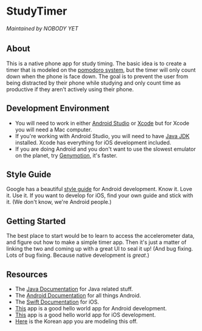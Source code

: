 # StudyTimer

###### Maintained by NOBODY YET

## About
This is a native phone app for study timing.  The basic idea is to create a timer that is modeled on the [pomodoro system](http://pomodorotechnique.com/), but the timer will only count down when the phone is face down. The goal is to prevent the user from being distracted by their phone while studying and only count time as productive if they aren't actively using their phone.

## Development Environment
* You will need to work in either [Android Studio](http://developer.android.com/sdk/index.html?gclid=COHO95XbnssCFQEdaQodZgEADA) or [Xcode](https://developer.apple.com/xcode/) but for Xcode you will need a Mac computer.
* If you're working with Android Studio, you will need to have [Java JDK](http://www.oracle.com/technetwork/java/javase/downloads/index.html) installed.  Xcode has everything for iOS development included.
* If you are doing Android and you don't want to use the slowest emulator on the planet, try [Genymotion](https://www.genymotion.com/), it's faster.

## Style Guide
Google has a beautiful [style guide](https://source.android.com/source/code-style.html) for Android development.  Know it.  Love it.  Use it.
If you want to develop for iOS, find your own guide and stick with it.  (We don't know, we're Android people.)

## Getting Started
The best place to start would be to learn to access the accelerometer data, and figure out how to make a simple timer app.  Then it's just a matter of linking the two and coming up with a great UI to seal it up! (And bug fixing.  Lots of bug fixing. Because native development is _great_.)

## Resources
* The [Java Documentation](https://docs.oracle.com/javase/7/docs/api/) for Java related stuff.
* The [Android Documentation](http://developer.android.com/guide/index.html) for all things Android.
* The [Swift Documentation](https://developer.apple.com/library/ios/documentation/Swift/Conceptual/Swift_Programming_Language/TheBasics.html#//apple_ref/doc/uid/TP40014097-CH5-ID309) for iOS.
* [This](http://developer.android.com/training/basics/firstapp/index.html) app is a good hello world app for Android development.
* [This](http://www.appcoda.com/hello-world-build-your-first-iphone-app/) app is a good hello world app for iOS development.
* [Here](https://itunes.apple.com/us/app/focus-timer-enhancing-concentration/id974920073?mt=8) is the Korean app you are modeling this off.

